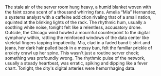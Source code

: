 The stale air of the server room hung heavy, a humid blanket woven with the faint ozone scent of a thousand whirring fans.  Amelia “Mia” Hernandez, a systems analyst with a caffeine addiction rivaling that of a small nation, squinted at the blinking lights of the rack.  The rhythmic hum, usually a soothing white noise, tonight felt like a relentless, accusatory drone.  Outside, the Chicago wind howled a mournful counterpoint to the digital symphony within, rattling the reinforced windows of the data center like skeletal fingers tapping impatiently.  Mia, clad in a faded band t-shirt and jeans, her dark hair pulled back in a messy bun, felt the familiar prickle of anxiety crawl up her spine.  This wasn't just a routine server check; something was profoundly wrong.  The rhythmic pulse of the network, usually a steady heartbeat, was erratic, spiking and dipping like a fever chart.  Tonight, the city's digital arteries were hemorrhaging data.

